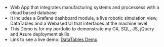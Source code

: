 * Web App that integrates manufacturing systems and processess with a cloud based database
* It includes a Grafana dashboard module, a live robotic simulation view, DataTables and a Webased UI that interfaces at the machine level
* This Demo is for my portfolio to demonstrate my C#, SQL, JS, jQuery and Azure deployment skills
* Link to see a live demo:
 [DataTables Demo](https://iluminada.azurewebsites.net/).
